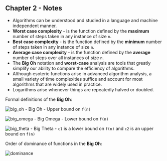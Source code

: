 ## Chapter 2 - Notes
- Algorithms can be understood and studied in a language and machine independent manner.
- __**Worst case complexity**__ - is the function defined by the __**maximum**__ number of steps taken in any instance of size `n`.
- __**Best case complexity**__ - is the function defined by the __**minimum**__ number of steps taken in any instance of size `n`.
- __**Average case complexity**__ - is the function defined by the __**average**__ number of steps over all instances of size `n`.
- The __**Big Oh**__ notation and __**worst-case**__ analysis are tools that greatly simplify our ability to compare the efficiency of algorithms.
- Although esoteric functions arise in advanced algorithm analysis, a small variety of time complexities suffice and account for most algorithms that are widely used in practice.
- Logarithms arise whenever things are repeatedly halved or doubled.

Formal definitions of the __**Big Oh**__:

![big_oh](https://github.com/jonathantorres/adm/blob/master/ch2/img/big_oh.png) - Big Oh - Upper bound on `f(n)`

![big_omega](https://github.com/jonathantorres/adm/blob/master/ch2/img/big_omega.png) - Big Omega - Lower bound on `f(n)`

![big_theta](https://github.com/jonathantorres/adm/blob/master/ch2/img/big_theta.png) - Big Theta - `c1` is a lower bound on `f(n)` and `c2` is an upper bound on `f(n)`

Order of dominance of functions in the __**Big Oh**__:

![dominance](https://github.com/jonathantorres/adm/blob/master/ch2/img/dominance.png)
